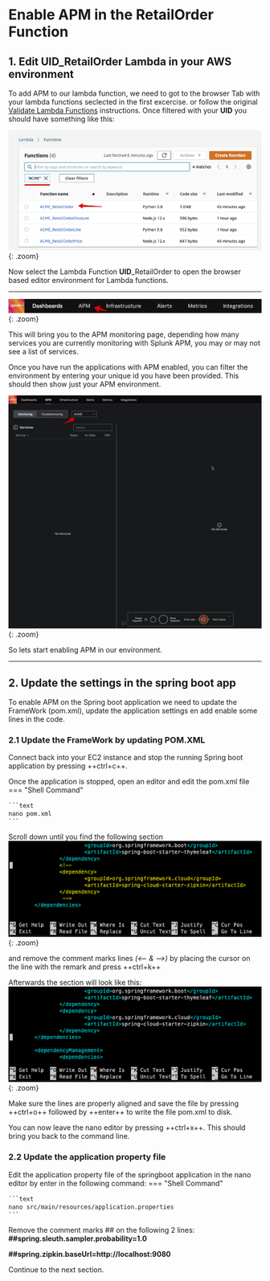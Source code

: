 # Enable APM in the RetailOrder Function
## 1. Edit UID_RetailOrder Lambda in your AWS environment

To add APM to our lambda function, we need to got to the browser Tab with your lambda functions seclected in  the first excercise. or follow the original [Validate Lambda Functions](..//initial_run_env/#1-validate-availability-of-lambda-functions) instructions.
Once filtered with your **UID** you should have something like this:

![AWS-Lambda-filtered](../images/lambda/retailorder/Functions-Lambda-selected.png){: .zoom}

Now select the Lambda Function **UID**_RetailOrder to open the browser based editor environment for Lambda functions.

 ****

![APM-MENU](../images/lambda/springboot-apm/IsAPMAvailable.png){: .zoom}

This will bring you to the APM monitoring page, depending how many services you are currently monitoring with Splunk APM, you may or may not see a list of services.

Once you have run the applications with APM enabled, you can filter the environment by entering your unique id you have been provided. This should then show just your APM environment. 

![APM-MENU](../images/lambda/springboot-apm/APM-monitor.png){: .zoom}

So lets start enabling APM in our environment.

---

## 2. Update the settings in the spring boot app

To enable APM on the Spring boot application we need to update the FrameWork (pom.xml), update the application settings en add enable some lines in the code.

### 2.1 Update the FrameWork by updating POM.XML

Connect back into your EC2 instance and stop the running Spring boot application by pressing ++ctrl+c++. 

Once the application is stopped, open an editor and edit the pom.xml file
=== "Shell Command"

    ```text
    nano pom.xml
    ```

Scroll down until you find the following section
![pom-1](../images/lambda/springboot-apm/POM_xml-1.png){: .zoom}

and remove the comment marks lines *(<-- & -->)* by placing the cursor on the line with the remark and press ++ctrl+k++

Afterwards the section will look like this:
![pom-2](../images/lambda/springboot-apm/POM_xml-2.png){: .zoom}

Make sure the lines are properly aligned and save the file by pressing ++ctrl+o++ followed by ++enter++ to write the file pom.xml to disk.

You can now leave the nano editor by pressing ++ctrl+x++. This should bring you back to the command line.

### 2.2 Update the application property file

Edit the application property file of the springboot application in the nano editor by enter in the following command:
=== "Shell Command"

    ```text
    nano src/main/resources/application.properties
    ```

Remove the comment marks \#\# on the following 2 lines:
**\#\#spring.sleuth.sampler.probability=1.0**

**\#\#spring.zipkin.baseUrl=http://localhost:9080**


 Continue to the next section.